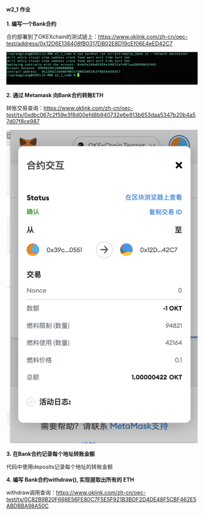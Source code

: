 #### **w2_1 作业**
**1. 编写⼀个Bank合约**

合约部署到了OKEXchain的测试链上：https://www.oklink.com/zh-cn/oec-test/address/0x12D6E136408fB0317DB02E8D19cEf06E4eED42C7

![w2_1_1.png](w2_1.resources/w2_1_1.png)

**2. 通过 Metamask 向Bank合约转账ETH**

转账交易查询：https://www.oklink.com/zh-cn/oec-test/tx/0xdbc067c2f59e3f8d00efd8b940732e6e913b653daa5347b20b4a57d07f8ce987

![w2_1_2.png](w2_1.resources/w2_1_2.png)


**3. 在Bank合约记录每个地址转账⾦额**

代码中使用deposits记录每个地址的转账金额

**4. 编写 Bank合约withdraw(), 实现提取出所有的 ETH**

withdraw调用查询：https://www.oklink.com/zh-cn/oec-test/tx/0C82B9B20F666E56FE80C7F5E5F921B3BDF2D4DE48F5CBF462E5ABDBBA98A50C


